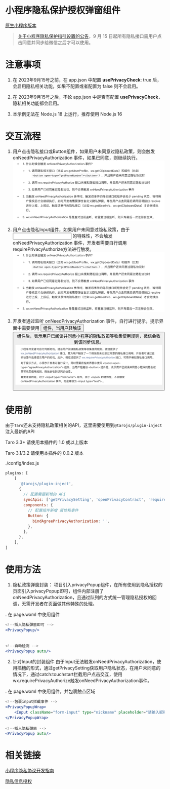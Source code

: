 # 小程序隐私保护授权弹窗组件

[原生小程序版本](https://github.com/hsuna/miniprogram-privacy-popup)

> [关于小程序隐私保护指引设置的公告](https://developers.weixin.qq.com/community/develop/doc/00042e3ef54940ce8520e38db61801)，9 月 15 日起所有隐私接口需用户点击同意并同步给微信之后才可以使用。

# 注意事项

1. 在 2023年9月15号之前，在 app.json 中配置 __usePrivacyCheck__: true 后，会启用隐私相关功能，如果不配置或者配置为 false 则不会启用。

2. 在 2023年9月15号之后，不论 app.json 中是否有配置 __usePrivacyCheck__，隐私相关功能都会启用。

3. 本示例无法在 Node.js 18 上运行，推荐使用 Node.js 16

# 交互流程

1. 用户点击隐私接口或Button组件，如果用户未同意过隐私政策，则会触发 onNeedPrivacyAuthorization 事件，如果已同意，则继续执行。
![图片](/docs/image1.png)

2. 用户点击隐私Input组件，如果用户未同意过隐私政策，由于 <input> 的特殊性，不会触发onNeedPrivacyAuthorization 事件，开发者需要自行调用requirePrivacyAuthorize方法进行触发。
![图片](/docs/image2.png)

3. 开发者通过监听 onNeedPrivacyAuthorization 事件，自行进行提示，提示界面中需要使用 <button open-type="agreePrivacyAuthorization"> 组件，当用户轻触该 <button> 组件后，表示用户已阅读并同意小程序的隐私政策等收集使用规则，微信会收到该同步信息。
![图片](/docs/image3.png)

# 使用前

由于`Taro`还未支持隐私政策相关的API，这里需要使用到`@tarojs/plugin-inject`注入最新的API

> 
Taro 3.3+
请使用本插件的 1.0 或以上版本

Taro 3.1/3.2
请使用本插件的 0.0.2 版本

./config/index.js
```js
plugins: [
    [
      '@tarojs/plugin-inject',
      {
        // 配置需要新增的 API
        syncApis: ['getPrivacySetting', 'openPrivacyContract', 'requirePrivacyAuthorize', 'onNeedPrivacyAuthorization'],
        components: {
          // 配置组件新增 属性和事件
          Button: {
            bindAgreePrivacyAuthorization: '',
          },
        },
      },
    ],
]
```

# 使用方法

1. 隐私政策弹窗封装：
项目引入privacyPopup组件，在所有使用到隐私授权的页面引入privacyPopup即可，组件内部注册了onNeedPrivacyAuthorization，且通过队列的方式统一管理隐私授权的回调，无需开发者在页面做其他特殊的处理。

. 在 page.wxml 中使用组件

```jsx
<!--插入隐私弹窗即可 -->
<PrivacyPopup/>


<!--自动检测 -->
<PrivacyPopup auto/>
```

2. 针对Input的封装组件
由于Input无法触发onNeedPrivacyAuthorization，使用插槽的形式，通过getPrivacySetting获取用户隐私状态，在用户未同意的情况下，通过catch:touchstart拦截用户点击交互，使用wx.requirePrivacyAuthorize触发onNeedPrivacyAuthorization事件。

. 在 page.wxml 中使用组件，并包裹触点区域

```jsx
<!--包裹input拦截事件 -->
<PrivacyPopupWrap>
    <Input className="form-input" type="nickname" placeholder="请输入昵称" onBlur={handleGetNickname} />
</PrivacyPopupWrap>

<!--插入隐私弹窗 -->
<PrivacyPopup auto/>
```

# 相关链接
[小程序隐私协议开发指南](https://developers.weixin.qq.com/miniprogram/dev/framework/user-privacy/PrivacyAuthorize.html)

[隐私信息授权](https://developers.weixin.qq.com/miniprogram/dev/api/open-api/privacy/wx.requirePrivacyAuthorize.html)

